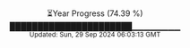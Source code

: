 <p align="center">
⏳Year Progress (74.39 %)<br>
██████████████████████▁▁▁▁▁▁▁▁ <br>
<sub>Updated: Sun, 29 Sep 2024 06:03:13 GMT</sub>
</p>


